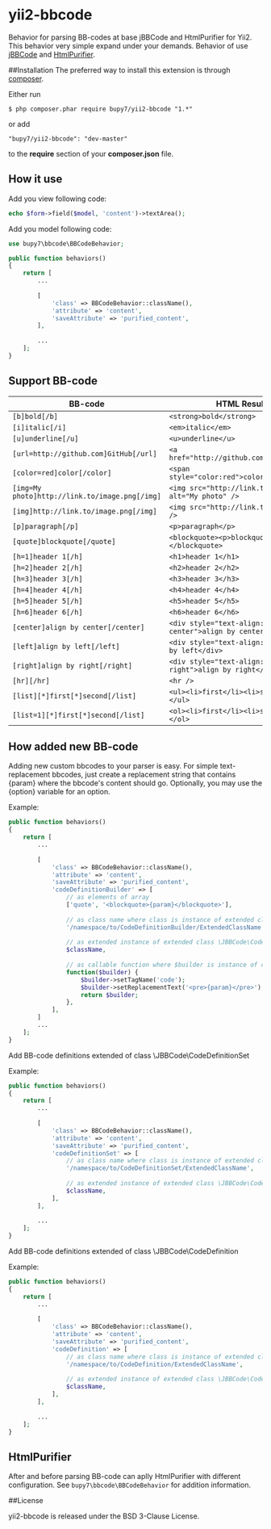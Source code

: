 # yii2-bbcode

Behavior for parsing BB-codes at base jBBCode and HtmlPurifier for Yii2.
This behavior very simple expand under your demands.
Behavior of use [jBBCode](http://jbbcode.com) and [HtmlPurifier](http://htmlpurifier.org/).

##Installation
The preferred way to install this extension is through [composer](http://getcomposer.org/download/).

Either run
```
$ php composer.phar require bupy7/yii2-bbcode "1.*"
```

or add
```
"bupy7/yii2-bbcode": "dev-master"
```

to the **require** section of your **composer.json** file.

## How it use

Add you view following code:

```php
echo $form->field($model, 'content')->textArea();
```

Add you model following code:

```php
use bupy7\bbcode\BBCodeBehavior;

public function behaviors()
{
    return [
        ...
        
        [
            'class' => BBCodeBehavior::className(),
            'attribute' => 'content',
            'saveAttribute' => 'purified_content',
        ],
        
        ...
    ];
}
```

## Support BB-code

| **BB-code** | **HTML Result**  |
|-------------|-----------|
| ```[b]bold[/b]``` | ```<strong>bold</strong>``` |
| ```[i]italic[/i]``` | ```<em>italic</em>``` |
| ```[u]underline[/u]``` | ```<u>underline</u>``` |
| ```[url=http://github.com]GitHub[/url]``` | ```<a href="http://github.com">GitHub</a>``` |
| ```[color=red]color[/color]``` | ```<span style="color:red">color</span>``` |
| ```[img=My photo]http://link.to/image.png[/img]``` | ```<img src="http://link.to/image.png" alt="My photo" />``` |
| ```[img]http://link.to/image.png[/img]``` | ```<img src="http://link.to/image.png" />``` |
| ```[p]paragraph[/p]``` | ```<p>paragraph</p>``` |
| ```[quote]blockquote[/quote]``` | ```<blockquote><p>blockquote</p></blockquote>``` |
| ```[h=1]header 1[/h]``` | ```<h1>header 1</h1>``` |
| ```[h=2]header 2[/h]``` | ```<h2>header 2</h2>``` |
| ```[h=3]header 3[/h]``` | ```<h3>header 3</h3>``` |
| ```[h=4]header 4[/h]``` | ```<h4>header 4</h4>``` |
| ```[h=5]header 5[/h]``` | ```<h5>header 5</h5>``` |
| ```[h=6]header 6[/h]``` | ```<h6>header 6</h6>``` |
| ```[center]align by center[/center]``` | ```<div style="text-align: center">align by center</div>``` |
| ```[left]align by left[/left]``` | ```<div style="text-align: left">align by left</div>``` |
| ```[right]align by right[/right]``` | ```<div style="text-align: right">align by right</div>``` |
| ```[hr][/hr]``` | ```<hr />``` |
| ```[list][*]first[*]second[/list]``` | ```<ul><li>first</li><li>second</li></ul>``` |
| ```[list=1][*]first[*]second[/list]``` | ```<ol><li>first</li><li>second</li></ol>``` |

## How added new BB-code

Adding new custom bbcodes to your parser is easy. For simple text-replacement bbcodes, just create a replacement string that contains {param} where the bbcode's content should go. Optionally, you may use the {option} variable for an option. 

Example:
```php
public function behaviors()
{
    return [
        ...
        
        [
            'class' => BBCodeBehavior::className(),
            'attribute' => 'content',
            'saveAttribute' => 'purified_content',
            'codeDefinitionBuilder' => [
                // as elements of array
                ['quote', '<blockquote>{param}</blockquote>'],
            
                // as class name where class is instance of extended class \JBBCode\CodeDefinitionBuilder
                '/namespace/to/CodeDefinitionBuilder/ExtendedClassName',
            
                // as extended instance of extended class \JBBCode\CodeDefinitionBuilder
                $className,
            
                // as callable function where $builder is instance of class \JBBCode\CodeDefinitionBuilder
                function($builder) {
                    $builder->setTagName('code');
                    $builder->setReplacementText('<pre>{param}</pre>');
                    return $builder;
                },
            ],
        ]
        ...
    ];
}        
```

Add BB-code definitions extended of class \JBBCode\CodeDefinitionSet

Example:
```php
public function behaviors()
{
    return [
        ...
        
        [
            'class' => BBCodeBehavior::className(),
            'attribute' => 'content',
            'saveAttribute' => 'purified_content',
            'codeDefinitionSet' => [
                // as class name where class is instance of extended class \JBBCode\CodeDefinitionSet
                '/namespace/to/CodeDefinitionSet/ExtendedClassName',
          
                // as extended instance of extended class \JBBCode\CodeDefinitionSet
                $className,
            ],
        ],
        
        ...
    ];
}
```

Add BB-code definitions extended of class \JBBCode\CodeDefinition

Example:
```php
public function behaviors()
{
    return [
        ...
        
        [
            'class' => BBCodeBehavior::className(),
            'attribute' => 'content',
            'saveAttribute' => 'purified_content',
            'codeDefinition' => [
                // as class name where class is instance of extended class \JBBCode\CodeDefinition
                '/namespace/to/CodeDefinition/ExtendedClassName',
    
                // as extended instance of extended class \JBBCode\CodeDefinition
                $className,
            ],
        ],
        
        ...
    ];
}
```

## HtmlPurifier

After and before parsing BB-code can aplly HtmlPurifier with different configuration. See ```bupy7\bbcode\BBCodeBehavior``` for addition information.

##License

yii2-bbcode is released under the BSD 3-Clause License.
